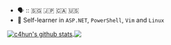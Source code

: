 

- 🗣️ :: 🇸🇬 🇯🇵 🇨🇦 🇺🇸
- 🌱 Self-learner in `ASP.NET`, `PowerShell`, `Vim` and `Linux`


<!---
c4hun/c4hun is a ✨ special ✨ repository because its `README.md` (this file) appears on your GitHub profile.
You can click the Preview link to take a look at your changes.
--->

<a href="https://github.com/anuraghazra/github-readme-stats">
  <img align="center" src="https://github-readme-stats.anuraghazra1.vercel.app/api?username=c4hun&show_icons=true&include_all_commits=true&theme=dark" alt="c4hun's github stats" /> 
</a>

<a href="https://github.com/anuraghazra/github-readme-stats">
  <img align="center" src="https://github-readme-stats.vercel.app/api/top-langs/?username=c4hun&layout=donut-vertical&theme=dark" /> 
</a>
